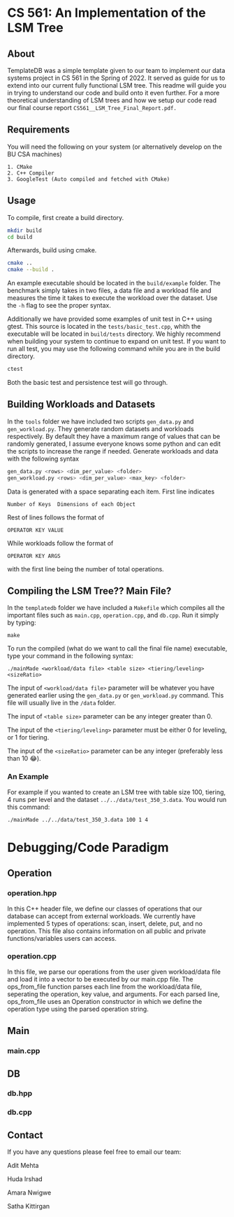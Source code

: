 # CS 561: An Implementation of the LSM Tree

## About

TemplateDB was a simple template given to our team to implement our data systems project in CS 561 in the Spring of 2022. It served as guide for us to extend into our current fully functional LSM tree. This readme will guide you in trying to understand our code and build onto it even further. For a more theoretical understanding of LSM trees and how we setup our code read our final course report `CS561__LSM_Tree_Final_Report.pdf.`

## Requirements

You will need the following on your system (or alternatively develop on the
BU CSA machines)

    1. CMake
    2. C++ Compiler
    3. GoogleTest (Auto compiled and fetched with CMake)

## Usage

To compile, first create a build directory.

```bash
mkdir build
cd build
```

Afterwards, build using cmake.

```bash
cmake ..
cmake --build .
```

An example executable should be located in the `build/example` folder. The
benchmark simply takes in two files, a data file and a workload file and
measures the time it takes to execute the workload over the dataset. Use the
`-h` flag to see the proper syntax.

Additionally we have provided some examples of unit test in C++ using gtest.
This source is located in the `tests/basic_test.cpp`, whith the executable
will be located in `build/tests` directory. We highly recommend when building
your system to continue to expand on unit test. If you want to run all test,
you may use the following command while you are in the build directory.

```bash
ctest
```

Both the basic test and persistence test will go through.

## Building Workloads and Datasets

In the `tools` folder we have included two scripts `gen_data.py` and
`gen_workload.py`. They generate random datasets and workloads respectively.
By default they have a maximum range of values that can be randomly
generated, I assume everyone knows some python and can edit the scripts to
increase the range if needed. Generate workloads and data with the following
syntax

```bash
gen_data.py <rows> <dim_per_value> <folder>
gen_workload.py <rows> <dim_per_value> <max_key> <folder>
```

Data is generated with a space separating each item.
First line indicates

```
Number of Keys  Dimensions of each Object
```

Rest of lines follows the format of

```
OPERATOR KEY VALUE
```

While workloads follow the format of

```
OPERATOR KEY ARGS
```

with the first line being the number of total operations.

## Compiling the LSM Tree?? Main File?

In the `templatedb` folder we have included a `Makefile` which compiles all the important files such as `main.cpp`, `operation.cpp`, and `db.cpp`. Run it simply by typing:

```
make
```

To run the compiled (what do we want to call the final file name) executable, type your command in the following syntax:

```
./mainMade <workload/data file> <table size> <tiering/leveling> <sizeRatio>
```

The input of `<workload/data file>` parameter will be whatever you have generated earlier using the `gen_data.py` or `gen_workload.py` command. This file will usually live in the `/data` folder.

The input of `<table size>` parameter can be any integer greater than 0.

The input of the `<tiering/leveling>` parameter must be either 0 for leveling, or 1 for tiering.

The input of the `<sizeRatio>` parameter can be any integer (preferably less than 10 😂).

### An Example

For example if you wanted to create an LSM tree with table size 100, tiering, 4 runs per level and the dataset `../../data/test_350_3.data`. You would run this command:

```
./mainMade ../../data/test_350_3.data 100 1 4
```

# Debugging/Code Paradigm

## Operation

### operation.hpp

In this C++ header file, we define our classes of operations that our database can accept from external workloads. We currently have implemented 5 types of operations: scan, insert, delete, put, and no operation. This file also contains information on all public and private functions/variables users can access.

### operation.cpp

In this file, we parse our operations from the user given workload/data file and load it into a vector to be executed by our main.cpp file. The ops_from_file function parses each line from the workload/data file, seperating the operation, key value, and arguments. For each parsed line, ops_from_file uses an Operation constructor in which we define the operation type using the parsed operation string.

## Main

### main.cpp

## DB

### db.hpp

### db.cpp

## Contact

If you have any questions please feel free to email our team:

Adit Mehta

Huda Irshad

Amara Nwigwe

Satha Kittirgan
